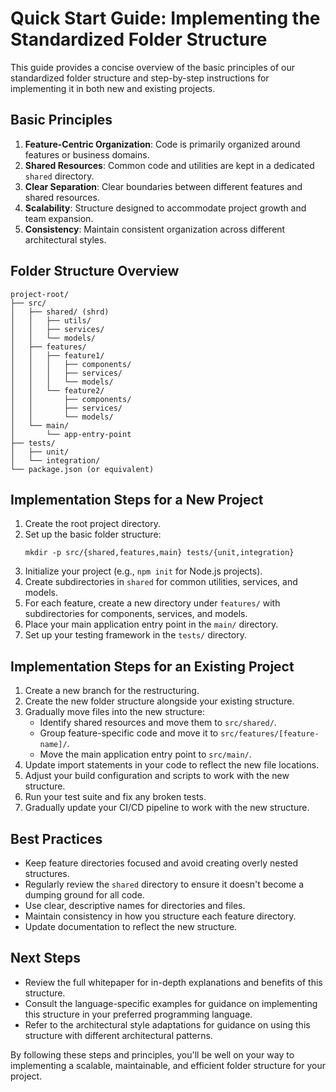 # Quick Start Guide: Implementing the Standardized Folder Structure

This guide provides a concise overview of the basic principles of our standardized folder structure and step-by-step instructions for implementing it in both new and existing projects.

## Basic Principles

1. **Feature-Centric Organization**: Code is primarily organized around features or business domains.
2. **Shared Resources**: Common code and utilities are kept in a dedicated `shared` directory.
3. **Clear Separation**: Clear boundaries between different features and shared resources.
4. **Scalability**: Structure designed to accommodate project growth and team expansion.
5. **Consistency**: Maintain consistent organization across different architectural styles.

## Folder Structure Overview

```
project-root/
├── src/
│   ├── shared/ (shrd)
│   │   ├── utils/
│   │   ├── services/
│   │   └── models/
│   ├── features/
│   │   ├── feature1/
│   │   │   ├── components/
│   │   │   ├── services/
│   │   │   └── models/
│   │   └── feature2/
│   │       ├── components/
│   │       ├── services/
│   │       └── models/
│   └── main/
│       └── app-entry-point
├── tests/
│   ├── unit/
│   └── integration/
└── package.json (or equivalent)
```

## Implementation Steps for a New Project

1. Create the root project directory.
2. Set up the basic folder structure:
   ```
   mkdir -p src/{shared,features,main} tests/{unit,integration}
   ```
3. Initialize your project (e.g., `npm init` for Node.js projects).
4. Create subdirectories in `shared` for common utilities, services, and models.
5. For each feature, create a new directory under `features/` with subdirectories for components, services, and models.
6. Place your main application entry point in the `main/` directory.
7. Set up your testing framework in the `tests/` directory.

## Implementation Steps for an Existing Project

1. Create a new branch for the restructuring.
2. Create the new folder structure alongside your existing structure.
3. Gradually move files into the new structure:
   - Identify shared resources and move them to `src/shared/`.
   - Group feature-specific code and move it to `src/features/[feature-name]/`.
   - Move the main application entry point to `src/main/`.
4. Update import statements in your code to reflect the new file locations.
5. Adjust your build configuration and scripts to work with the new structure.
6. Run your test suite and fix any broken tests.
7. Gradually update your CI/CD pipeline to work with the new structure.

## Best Practices

- Keep feature directories focused and avoid creating overly nested structures.
- Regularly review the `shared` directory to ensure it doesn't become a dumping ground for all code.
- Use clear, descriptive names for directories and files.
- Maintain consistency in how you structure each feature directory.
- Update documentation to reflect the new structure.

## Next Steps

- Review the full whitepaper for in-depth explanations and benefits of this structure.
- Consult the language-specific examples for guidance on implementing this structure in your preferred programming language.
- Refer to the architectural style adaptations for guidance on using this structure with different architectural patterns.

By following these steps and principles, you'll be well on your way to implementing a scalable, maintainable, and efficient folder structure for your project.

